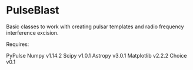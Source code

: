# PulseBlast
Basic classes to work with creating pulsar templates and radio frequency interference excision.

Requires:

PyPulse 
Numpy v1.14.2
Scipy v1.0.1
Astropy v3.0.1
Matplotlib v2.2.2
Choice v0.1
